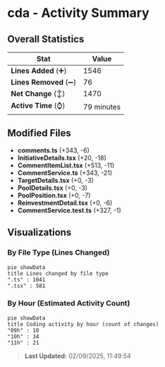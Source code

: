 # cda - Activity Summary 

## Overall Statistics

| Stat                   | Value                                                             |
| ---------------------- | ----------------------------------------------------------------- |
| **Lines Added** (➕)   | 1546                                          |
| **Lines Removed** (➖) | 76                                        |
| **Net Change** (↕)    | 1470                |
| **Active Time** (⌚)   | 79 minutes |


## Modified Files
- **comments.ts** (+343, -6)
- **InitiativeDetails.tsx** (+20, -18)
- **CommentItemList.tsx** (+513, -11)
- **CommentService.ts** (+343, -21)
- **TargetDetails.tsx** (+0, -3)
- **PoolDetails.tsx** (+0, -3)
- **PoolPosition.tsx** (+0, -7)
- **ReinvestmentDetail.tsx** (+0, -6)
- **CommentService.test.ts** (+327, -1)

## Visualizations

### By File Type (Lines Changed)

```mermaid
pie showData
title Lines changed by file type
".ts" : 1041
".tsx" : 581
```

### By Hour (Estimated Activity Count)

```mermaid
pie showData
title Coding activity by hour (count of changes)
"09h" : 10
"10h" : 34
"11h" : 21
```


> **Last Updated:** 02/09/2025, 11:49:54